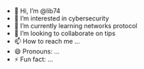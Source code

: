 - 👋 Hi, I’m @lib74
- 👀 I’m interested in cybersecurity
- 🌱 I’m currently learning networks protocol
- 💞️ I’m looking to collaborate on tips 
- 📫 How to reach me ...
- 😄 Pronouns: ...
- ⚡ Fun fact: ...

<!---
lib74/lib74 is a ✨ special ✨ repository because its `README.md` (this file) appears on your GitHub profile.
You can click the Preview link to take a look at your changes.
--->
